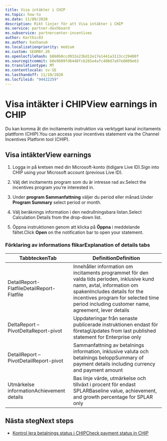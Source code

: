 ```yaml
---
title: Visa intäkter i CHIP
ms.topic: how-to
ms.date: 11/09/2020
description: Rikt linjer för att Visa intäkter i CHIP
ms.service: partner-dashboard
ms.subservice: partnercenter-incentives
author: Karthic83
ms.author: kashanum
ms.localizationpriority: medium
ms.custom: SEOMAY.20
ms.openlocfilehash: b860b8ccd932e23bd12e17e1441a3113cc29400f
ms.sourcegitcommit: b8e9609fd6448fcb265e4afc480d7a97e8009e63
ms.translationtype: MT
ms.contentlocale: sv-SE
ms.lasthandoff: 11/10/2020
ms.locfileid: "94422259"
---
```

# <a name="view-earnings-in-chip"></a><span data-ttu-id="802f6-103">Visa intäkter i CHIP</span><span class="sxs-lookup"><span data-stu-id="802f6-103">View earnings in CHIP</span></span>

<span data-ttu-id="802f6-104">Du kan komma åt din incitaments instruktion via verktyget kanal incitaments plattform (CHIP).</span><span class="sxs-lookup"><span data-stu-id="802f6-104">You can access your incentives statement via the Channel Incentives Platform tool (CHIP).</span></span>

## <a name="view-earnings"></a><span data-ttu-id="802f6-105">Visa intäkter</span><span class="sxs-lookup"><span data-stu-id="802f6-105">View earnings</span></span>

1. <span data-ttu-id="802f6-106">Logga in på kretsen med din Microsoft-konto (tidigare Live ID).</span><span class="sxs-lookup"><span data-stu-id="802f6-106">Sign into CHIP using your Microsoft account (previous Live ID).</span></span>

2. <span data-ttu-id="802f6-107">Välj det incitaments program som du är intresse rad av.</span><span class="sxs-lookup"><span data-stu-id="802f6-107">Select the incentives program you're interested in.</span></span>

3. <span data-ttu-id="802f6-108">Under **program Sammanfattning** väljer du period eller månad.</span><span class="sxs-lookup"><span data-stu-id="802f6-108">Under **Program Summary** select period or month.</span></span> 
1. <span data-ttu-id="802f6-109">Välj beräknings information i den nedrullningsbara listan.</span><span class="sxs-lookup"><span data-stu-id="802f6-109">Select Calculation Details from the drop-down list.</span></span>
1.  <span data-ttu-id="802f6-110">Öppna instruktionen genom att klicka på **Öppna** i meddelande fältet.</span><span class="sxs-lookup"><span data-stu-id="802f6-110">Click **Open** on the notification bar  to open your statement.</span></span>

### <a name="explanation-of-details-tabs"></a><span data-ttu-id="802f6-111">Förklaring av informations flikar</span><span class="sxs-lookup"><span data-stu-id="802f6-111">Explanation of details tabs</span></span>

|<span data-ttu-id="802f6-112">**Tabbtecken**</span><span class="sxs-lookup"><span data-stu-id="802f6-112">**Tab**</span></span>|<span data-ttu-id="802f6-113">**Definition**</span><span class="sxs-lookup"><span data-stu-id="802f6-113">**Definition**</span></span>|
|-------------|--------------------------|
|<span data-ttu-id="802f6-114">DetailReport-Flatfile</span><span class="sxs-lookup"><span data-stu-id="802f6-114">DetailReport-Flatfile</span></span>|<span data-ttu-id="802f6-115">Innehåller information om incitaments programmet för den valda tids perioden, inklusive kund namn, avtal, information om spaken</span><span class="sxs-lookup"><span data-stu-id="802f6-115">Includes details for the incentives program for selected time period including customer name, agreement, lever details</span></span>|
|<span data-ttu-id="802f6-116">DeltaReport – Pivot</span><span class="sxs-lookup"><span data-stu-id="802f6-116">DeltaReport-pivot</span></span>|<span data-ttu-id="802f6-117">Uppdateringar från senaste publicerade instruktionen endast för företag</span><span class="sxs-lookup"><span data-stu-id="802f6-117">Updates from last published statement for Enterprise only</span></span>|
|<span data-ttu-id="802f6-118">DetailReport – Pivot</span><span class="sxs-lookup"><span data-stu-id="802f6-118">DetailReport-pivot</span></span>|<span data-ttu-id="802f6-119">Sammanfattning av betalnings information, inklusive valuta och betalnings belopp</span><span class="sxs-lookup"><span data-stu-id="802f6-119">Summary of payment details including currency and payment amount</span></span>|
|<span data-ttu-id="802f6-120">Utmärkelse information</span><span class="sxs-lookup"><span data-stu-id="802f6-120">Achievement details</span></span>|<span data-ttu-id="802f6-121">Bas linje värde, utmärkelse och tillväxt i procent för endast SPLAR</span><span class="sxs-lookup"><span data-stu-id="802f6-121">Baseline value, achievement, and growth percentage for SPLAR only</span></span>|

## <a name="next-steps"></a><span data-ttu-id="802f6-122">Nästa steg</span><span class="sxs-lookup"><span data-stu-id="802f6-122">Next steps</span></span>

- [<span data-ttu-id="802f6-123">Kontrol lera betalnings status i CHIP</span><span class="sxs-lookup"><span data-stu-id="802f6-123">Check payment status in CHIP</span></span>](chip-payment-status.md)